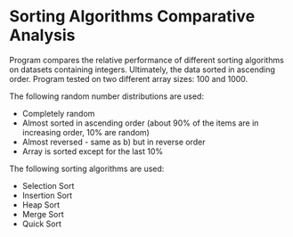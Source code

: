 # Sorting Algorithms Comparative Analysis
Program compares the relative performance of different sorting algorithms on datasets containing  integers. Ultimately, the data sorted in ascending order. Program tested on two different array sizes: 100 and 1000.

The following random number distributions are used:
- Completely random
- Almost sorted in ascending order (about 90% of the items are in increasing order, 10% are random)
- Almost reversed -  same as b) but in reverse order
- Array is sorted except for the last 10%

The following sorting algorithms are used:
- Selection Sort
- Insertion Sort
- Heap Sort
- Merge Sort
- Quick Sort
